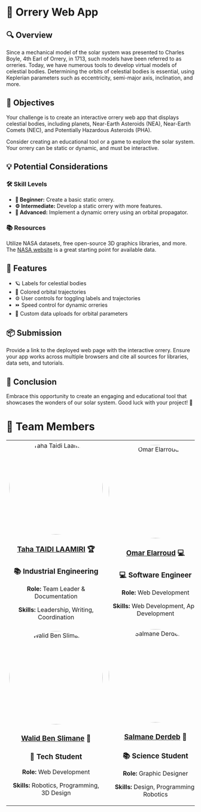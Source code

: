 <body>
    <h1>🌌 Orrery Web App</h1>
    <h2>🔍 Overview</h2>
    <p>
        Since a mechanical model of the solar system was presented to Charles Boyle, 4th Earl of Orrery, in 1713, 
        such models have been referred to as orreries. Today, we have numerous tools to develop virtual models of 
        celestial bodies. Determining the orbits of celestial bodies is essential, using Keplerian parameters 
        such as eccentricity, semi-major axis, inclination, and more.
    </p>
    <h2>🎯 Objectives</h2>
    <p>
        Your challenge is to create an interactive orrery web app that displays celestial bodies, including 
        planets, Near-Earth Asteroids (NEA), Near-Earth Comets (NEC), and Potentially Hazardous Asteroids (PHA).
    </p>
    <p>
        Consider creating an educational tool or a game to explore the solar system. Your orrery can be static 
        or dynamic, and must be interactive.
    </p>
    <h2>💡 Potential Considerations</h2>
    <h3>🛠 Skill Levels</h3>
    <ul>
        <li><strong>🔰 Beginner:</strong> Create a basic static orrery.</li>
        <li><strong>⚙️ Intermediate:</strong> Develop a static orrery with more features.</li>
        <li><strong>🚀 Advanced:</strong> Implement a dynamic orrery using an orbital propagator.</li>
    </ul>
    <h3>📚 Resources</h3>
    <p>
        Utilize NASA datasets, free open-source 3D graphics libraries, and more. 
        The <a href="https://www.nasa.gov" target="_blank">NASA website</a> is a great starting point for available data.
    </p>
    <h2>🌟 Features</h2>
    <ul>
        <li>🪐 Labels for celestial bodies</li>
        <li>🌈 Colored orbital trajectories</li>
        <li>⚙️ User controls for toggling labels and trajectories</li>
        <li>⏩ Speed control for dynamic orreries</li>
        <li>📂 Custom data uploads for orbital parameters</li>
    </ul>
    <h2>📦 Submission</h2>
    <p>
        Provide a link to the deployed web page with the interactive orrery. Ensure your app works across multiple 
        browsers and cite all sources for libraries, data sets, and tutorials.
    </p>
    <h2>🚀 Conclusion</h2>
    <p>
        Embrace this opportunity to create an engaging and educational tool that showcases the wonders of our 
        solar system. Good luck with your project! 🌠
    </p>
    <h1>👥 Team Members</h1>
    <table style="width: 100%; text-align: center;">
        <tr>
            <td>
                <img src="https://github.com/user-attachments/assets/12a3426f-ae99-45b6-90b2-05169ba14a44" alt="Taha Taidi Laamiri" width="250" height="250" style="border-radius: 50%;">
                 <h3><a href="https://github.com/DexterTaha" target="_blank">Taha TAIDI LAAMIRI</a> 🏆</h3>
                <h3>📚 Industrial Engineering</h3>
                <p><strong>Role:</strong> Team Leader & Documentation</p>
                <p><strong>Skills:</strong> Leadership, Writing, Coordination</p>
            </td>
            <td>
                <img src="https://github.com/user-attachments/assets/ed6accf1-7571-4787-beb1-b06d742ddf7b" alt="Omar Elarroud" width="250" height="250" style="border-radius: 50%;">
                <h3><a href="https://github.com/omarELARROUD" target="_blank">Omar Elarroud</a> 💻</h3>
                <h3>💻 Software Engineer</h3>
                <p><strong>Role:</strong> Web Development</p>
                <p><strong>Skills:</strong> Web Development, App Development</p>
            </td>
            <td>
                <img src="https://github.com/user-attachments/assets/6fe04c47-3c90-492c-bd40-a7436ff193d1" alt="Soufaine GHAZOUANE" width="250" height="250" style="border-radius: 50%;">
                <h3><a target="_blank" href="https://www.instagram.com/reality_faker/" >Soufaine GHAZOUANE</a> 🎨</h3>
                <h3>🎨 3D Artist</h3>
                <p><strong>Role:</strong> 3D Designer</p>
                <p><strong>Skills:</strong> 3D Modeling, 3D Animation, VFX</p>
            </td>
        </tr>
        <tr>
            <td>
                <img src="https://github.com/user-attachments/assets/c4e0f643-df81-4683-a413-2296e6527f47" alt="Walid Ben Slimane" width="250" height="250" style="border-radius: 50%;">
                <h3><a href="https://github.com/walidbnslimane" target="_blank">Walid Ben Slimane</a> 🔧</h3>
                <h3>🔧 Tech Student</h3>
                <p><strong>Role:</strong> Web Development</p>
                <p><strong>Skills:</strong> Robotics, Programming, 3D Design</p>
            </td>
            <td>
                <img src="https://github.com/user-attachments/assets/70c6ed95-7fce-4ee0-840e-6f5b5265e15e" alt="Salmane Derdeb" width="250" height="250" style="border-radius: 50%;">
                <h3><a href="https://github.com/salmane-derdeb" target="_blank">Salmane Derdeb</a> 🎨</h3>
                <h3>📚 Science Student</h3>
                <p><strong>Role:</strong> Graphic Designer</p>
                <p><strong>Skills:</strong> Design, Programming, Robotics</p>
            </td>
            <td>
                <img src="https://github.com/user-attachments/assets/5c9d1a28-243c-4c6f-8052-82998c2a2ced" alt="Mourtada TAIDI LAAMIRI" width="250" height="250" style="border-radius: 50%;">
                <h3><a href="https://github.com/taidimortada" target="_blank">Mourtada TAIDI LAAMIRI</a> 📑</h3>
                <h3>📚 Science Student</h3>
                <p><strong>Role:</strong> Documentation</p>
                <p><strong>Skills:</strong> Robotics, Programming, 3D Design</p>
            </td>
        </tr>
    </table>
</body>
